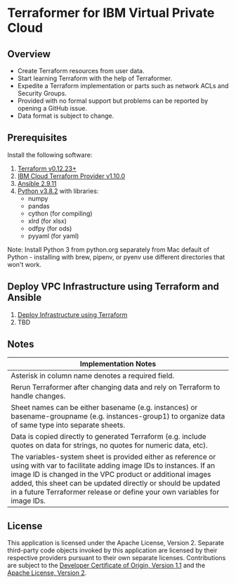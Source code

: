 # Terraformer for IBM Virtual Private Cloud

## Overview

- Create Terraform resources from user data.
- Start learning Terraform with the help of Terraformer.
- Expedite a Terraform implementation or parts such as network ACLs and Security Groups.
- Provided with no formal support but problems can be reported by opening a GitHub issue.
- Data format is subject to change.

## Prerequisites

Install the following software:
1. [Terraform v0.12.23+](https://www.terraform.io/downloads.html)
2. [IBM Cloud Terraform Provider v1.10.0](https://github.com/IBM-Cloud/terraform-provider-ibm/releases)
3. [Ansible 2.9.11](https://docs.ansible.com/ansible/latest/index.html)
4. [Python v3.8.2](https://www.python.org/downloads/) with libraries:
    - numpy
    - pandas
    - cython (for compiling)
    - xlrd (for xlsx)
    - odfpy (for ods)
    - pyyaml (for yaml)

Note: Install Python 3 from python.org separately from Mac default of Python - installing with brew, pipenv, or pyenv use different directories that won't work.

## Deploy VPC Infrastructure using Terraform and Ansible

1. [Deploy Infrastructure using Terraform](/docs/terraform.md)
2. TBD

## Notes

| Implementation Notes |
| --- |
| Asterisk in column name denotes a required field. |
| Rerun Terraformer after changing data and rely on Terraform to handle changes. |
| Sheet names can be either basename (e.g. instances) or basename-groupname (e.g. instances-group1) to organize data of same type into separate sheets. |
| Data is copied directly to generated Terraform (e.g. include quotes on data for strings, no quotes for numeric data, etc). |
| The variables-system sheet is provided either as reference or using with var to facilitate adding image IDs to instances.  If an image ID is changed in the VPC product or additional images added, this sheet can be updated directly or should be updated in a future Terraformer release or define your own variables for image IDs. |

## License

This application is licensed under the Apache License, Version 2.  Separate third-party code objects invoked by this application are licensed by their respective providers pursuant to their own separate licenses.  Contributions are subject to the [Developer Certificate of Origin, Version 1.1](https://developercertificate.org/) and the [Apache License, Version 2](https://www.apache.org/licenses/LICENSE-2.0.txt).
